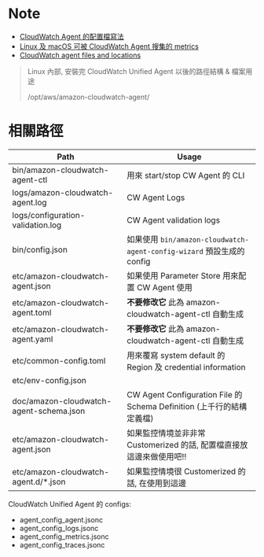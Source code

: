 # Note

- [CloudWatch Agent 的配置檔寫法](https://docs.aws.amazon.com/AmazonCloudWatch/latest/monitoring/CloudWatch-Agent-Configuration-File-Details.html)
- [Linux 及 macOS 可被 CloudWatch Agent 搜集的 metrics](https://docs.aws.amazon.com/AmazonCloudWatch/latest/monitoring/metrics-collected-by-CloudWatch-agent.html#linux-metrics-enabled-by-CloudWatch-agent)
- [CloudWatch agent files and locations](https://docs.aws.amazon.com/AmazonCloudWatch/latest/monitoring/troubleshooting-CloudWatch-Agent.html#CloudWatch-Agent-files-and-locations)

> Linux 內部, 安裝完 CloudWatch Unified Agent 以後的路徑結構 & 檔案用途
>
> /opt/aws/amazon-cloudwatch-agent/

# 相關路徑

| Path                                    | Usage                                                                  |
| --------------------------------------- | ---------------------------------------------------------------------- |
| bin/amazon-cloudwatch-agent-ctl         | 用來 start/stop CW Agent 的 CLI                                        |
| logs/amazon-cloudwatch-agent.log        | CW Agent Logs                                                          |
| logs/configuration-validation.log       | CW Agent validation logs                                               |
| bin/config.json                         | 如果使用 `bin/amazon-cloudwatch-agent-config-wizard` 預設生成的 config |
| etc/amazon-cloudwatch-agent.json        | 如果使用 Parameter Store 用來配置 CW Agent 使用                        |
| etc/amazon-cloudwatch-agent.toml        | **不要修改它** 此為 amazon-cloudwatch-agent-ctl 自動生成               |
| etc/amazon-cloudwatch-agent.yaml        | **不要修改它** 此為 amazon-cloudwatch-agent-ctl 自動生成               |
| etc/common-config.toml                  | 用來覆寫 system default 的 Region 及 credential information            |
| etc/env-config.json                     |
| doc/amazon-cloudwatch-agent-schema.json | CW Agent Configuration File 的 Schema Definition (上千行的結構定義檔)  |
| etc/amazon-cloudwatch-agent.json        | 如果監控情境並非非常 Customerized 的話, 配置檔直接放這邊來做使用吧!!   |
| etc/amazon-cloudwatch-agent.d/\*.json   | 如果監控情境很 Customerized 的話, 在使用到這邊                         |

CloudWatch Unified Agent 的 configs:

- agent_config_agent.jsonc
- agent_config_logs.jsonc
- agent_config_metrics.jsonc
- agent_config_traces.jsonc
